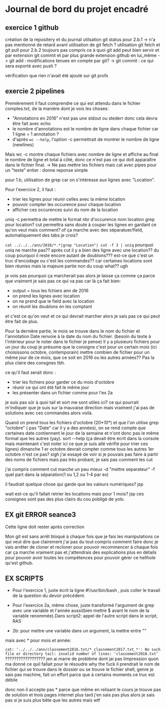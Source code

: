 # Journal de bord du projet encadré

## exercice 1 github
création de la repositery et du journal
utilsation git status pour 2.b.1
-> n'a pas mentionné de retard avant utilisation de git fetch ?
utilisation git fetch et git pull pour 2.b.2
toujours pas compris ce à quoi git add peut bien servir et par extension git commit et par plus grande extension github en lui_même
-> git add : modifications tenues en compte par git?
-> git commit : ce qui sera exporté avec push ?

vérification que rien n'avait été ajouté sur git profs

## exercie 2 pipelines

Premièrement il faut comprendre ce qui est attendu dans le fichier comptes.txt, de la manière dont je vois les choses:

- "Annotations en 2016" n'est pas une stdout ou stederr donc cela devra être fait avec echo
- le nombre d'annotations est le nombre de ligne dans chaque fichier car 1 ligne = 1 annotation ?
- d'après `wc --help`, l'option -c permettrait de montrer le nombre de ligne (newlines)

Mais wc -c montre chaque fichiers avec nombre de ligne et affiche au final le nombre de ligne et total à côté, donc ce n'est pas ce qui doit apparaître dans le fichier final. -> Ne pas mettre les fichiers mais cat avec pipes pour un "texte" entier : donne reponse simple

pour 1.b, utilisation de grep car on s'intéresse aux lignes avec "Location".

Pour l'exercice 2, il faut :

- trier les lignes pour réunir celles avec la même location
- pouvoir compter les occurence pour chaque location
- afficher ces occurences suivi du nom de la location

uniq -c permettra de mettre le format nbr d'occurence nom location
grep pour location?
cut permettra sans doute à couper les lignes en gardant ce qu'on veut mais comment? of ça marche avec des séparatuer/field, automatiquement des tabs je crois?

`cat ../../../ann/2016/*.*|grep "Location"| cut -f 3 | uniq`
pourquoi uniq ne marche pas?? après cut il y a bien des ligne avec une location?? du coup pourquoi il reste encore autant de doublons??? est-ce que c'est un truc d'encodage ou c'est les commandes?? car certaines locations sont bien réunies mais la majeure partie non du coup what?? ugh

je vois pas pourquoi ça marcherait pas alors je laisse ça comme ça parce que vraiment je sais pas ce qui va pas car là ça fait bien:
- output = tous les fchiers ann de 2016
- on prend les lignes avec location
- on ne prend que le field avec la location
- on réunit les doublons en les comptant

et c'est ce qu'on veut et ce qui devrait marcher alors je sais pas ce qui peut être fait de plus.

Pour la dernière partie, le mois se trouve dans le nom du fichier et l'annotation Date renvoie à la date du nom du fichier. (besoin du texte à l'intérieur pour le noter dans le fichier je pense)
Il y a plusieurs fichiers pour un jour du coup je présume que la consigne c'est pour un certain mois (ici choisissons octobre, contemporain) mettre combien de fichier pour un même jour de ce mois, que ce soit en 2016 ou les autres années?? Pas la plus claire des consgnes tbh.

ce qu'il faut serait donc :

- trier les fichiers pour garder ce du mois d'octobre
- réunir ce qui ont été fait le même jour
- les présenter dans un fichier comme pour l'ex 2a

je suis pas sûr à quoi tail et sort me sont utiles ici? ce qui pourrait m'indiquer que je suis sur la mauvaise direction mais vraiment j'ai pas de solutions avec ces commandes alors voilà.

Quand on prend tous les fichiers d'octobre (20\*_10_\*) et que l'on utilise grep "octobre" ( pas "Date" car il y a des années), on se rend compte que certaines date contiennent le jour de la semaine et n'ont donc pas le même format que les autres (yay). sort --help (ça devait être écrit dans la console mais maintenant c'est noter ici ce que je suis allé vérifié pour trier ces lignes)
dimanche 1 er octobre devrait compter comme tous les autres 1er octobre n'est ce pas? sigh
j'ai essayé de voir si je pouvais pas faire à partir des noms de fichiers mais pas très probant, je sais pas comment les cut

j'ai compris comment cut marche un peu mieux -d "mettre separateur" -f quel part dans la séparation(1 ou 1,2 ou 1-4 par ex)

il faudrait quelque chose qui garde que les valeurs numériques? jsp

wait est-ce qu'il fallait retrier les locations mais pour 1 mois? jsp ces consignes sont pas des plus clairs du cou pobligé de yolo.

## EX git ERROR seance3

Cette ligne doit rester après correction

Mon git est sans arrêt bloqué à chaque fois que je fais les manipulations ce qui veut dire que clairement j'ai pas du tout compris comment faire donc je vais arrêter de cloner et recloner pour pouvoir recommencer à chaque fois car ça marche vraiment pas et j'attendrais des explications plus en détails pour pouvoir avoir toutes les compétences pour pouvoir gérer ce hellhole qu'est github.

## EX SCRIPTS

- Pour l'exercice 1, juste écrit la ligne #!/usr/bin/bash , puis coller le travail de la question du devoir précédent.

- Pour l'exercice 2a, même chose, juste transformé l'argument de grep avec une variable et l'année aussi(bien mettre $ avant le nom de la variable renommée).Dans script2: appel de l'autre script dans le script, RAS

- 2b: pour mettre une variable dans un argument, la mettre entre ""

mais avec * pour mois et année:

`cat: '../../../ann/classement2016.txt/*_classement2017.txt_*': No such file or directory
tail: invalid number of lines: ‘classement2018.txt’` ?????????????????? jen ai marre de problème dont jai pas limpression quon ma donné ce quil fallait pour le résoudre
why the fuck il prendrait le nom de fichier qui se trouve dans le dossier ou se trouve le fichier shell, genre je sais pas machine, fait un effort parce que à certains moments ce truc est débile

donc non il accepte pas * parce que même en relisant le cours je trouve pas de solution et trois pages internet plus tard j'en sais pas plus alors je sais pas si je suis plus bête que les autres mais wtf






